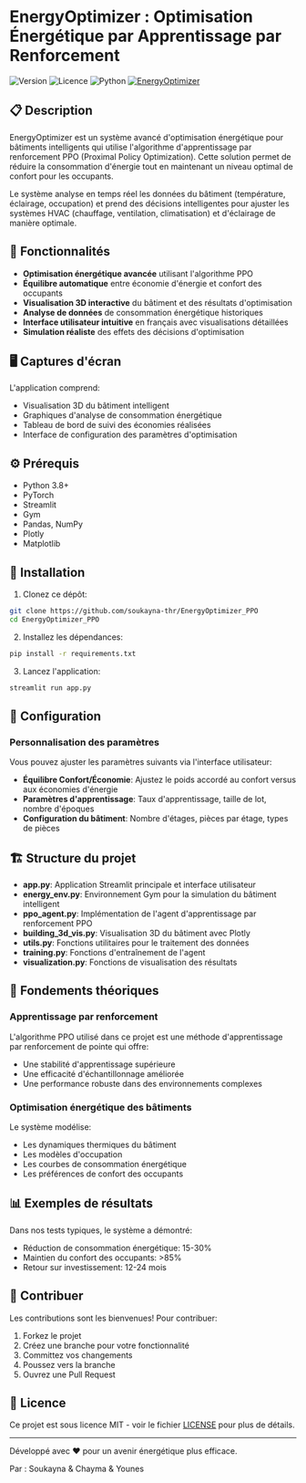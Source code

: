 # EnergyOptimizer : Optimisation Énergétique par Apprentissage par Renforcement

![Version](https://img.shields.io/badge/version-1.0.0-blue.svg)
![Licence](https://img.shields.io/badge/license-MIT-green.svg)
![Python](https://img.shields.io/badge/python-3.8+-yellow.svg)
[![EnergyOptimizer](https://img.shields.io/badge/Academia-EnergyOptimizer-blue)](https://www.academia.edu/129328210/Explication_compl%C3%A8te_du_projet_EnergyOptimizer)


## 📋 Description

EnergyOptimizer est un système avancé d'optimisation énergétique pour bâtiments intelligents qui utilise l'algorithme d'apprentissage par renforcement PPO (Proximal Policy Optimization). Cette solution permet de réduire la consommation d'énergie tout en maintenant un niveau optimal de confort pour les occupants.

Le système analyse en temps réel les données du bâtiment (température, éclairage, occupation) et prend des décisions intelligentes pour ajuster les systèmes HVAC (chauffage, ventilation, climatisation) et d'éclairage de manière optimale.

## 🌟 Fonctionnalités

- **Optimisation énergétique avancée** utilisant l'algorithme PPO
- **Équilibre automatique** entre économie d'énergie et confort des occupants
- **Visualisation 3D interactive** du bâtiment et des résultats d'optimisation
- **Analyse de données** de consommation énergétique historiques
- **Interface utilisateur intuitive** en français avec visualisations détaillées
- **Simulation réaliste** des effets des décisions d'optimisation

## 🖥️ Captures d'écran

L'application comprend:
- Visualisation 3D du bâtiment intelligent
- Graphiques d'analyse de consommation énergétique
- Tableau de bord de suivi des économies réalisées
- Interface de configuration des paramètres d'optimisation

## ⚙️ Prérequis

- Python 3.8+
- PyTorch
- Streamlit
- Gym
- Pandas, NumPy
- Plotly
- Matplotlib

## 🚀 Installation

1. Clonez ce dépôt:
```bash
git clone https://github.com/soukayna-thr/EnergyOptimizer_PPO
cd EnergyOptimizer_PPO
```

2. Installez les dépendances:
```bash
pip install -r requirements.txt
```

3. Lancez l'application:
```bash
streamlit run app.py
```

## 🔧 Configuration

### Personnalisation des paramètres

Vous pouvez ajuster les paramètres suivants via l'interface utilisateur:

- **Équilibre Confort/Économie**: Ajustez le poids accordé au confort versus aux économies d'énergie
- **Paramètres d'apprentissage**: Taux d'apprentissage, taille de lot, nombre d'époques
- **Configuration du bâtiment**: Nombre d'étages, pièces par étage, types de pièces

## 🏗️ Structure du projet

- **app.py**: Application Streamlit principale et interface utilisateur
- **energy_env.py**: Environnement Gym pour la simulation du bâtiment intelligent
- **ppo_agent.py**: Implémentation de l'agent d'apprentissage par renforcement PPO
- **building_3d_vis.py**: Visualisation 3D du bâtiment avec Plotly
- **utils.py**: Fonctions utilitaires pour le traitement des données
- **training.py**: Fonctions d'entraînement de l'agent
- **visualization.py**: Fonctions de visualisation des résultats

## 🧠 Fondements théoriques

### Apprentissage par renforcement

L'algorithme PPO utilisé dans ce projet est une méthode d'apprentissage par renforcement de pointe qui offre:
- Une stabilité d'apprentissage supérieure
- Une efficacité d'échantillonnage améliorée
- Une performance robuste dans des environnements complexes

### Optimisation énergétique des bâtiments

Le système modélise:
- Les dynamiques thermiques du bâtiment
- Les modèles d'occupation
- Les courbes de consommation énergétique
- Les préférences de confort des occupants

## 📊 Exemples de résultats

Dans nos tests typiques, le système a démontré:
- Réduction de consommation énergétique: 15-30%
- Maintien du confort des occupants: >85%
- Retour sur investissement: 12-24 mois

## 🤝 Contribuer

Les contributions sont les bienvenues! Pour contribuer:

1. Forkez le projet
2. Créez une branche pour votre fonctionnalité
3. Committez vos changements
4. Poussez vers la branche
5. Ouvrez une Pull Request

## 📄 Licence

Ce projet est sous licence MIT - voir le fichier [LICENSE](LICENSE) pour plus de détails.


---

Développé avec ❤️ pour un avenir énergétique plus efficace. 

Par : Soukayna & Chayma & Younes
